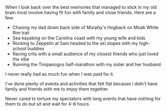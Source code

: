 When I look back over the best memories that managed to stick in my old brain most involve having fit fun with  family and close friends. Here are a few:

- Chasing my dad down back side of Murphy's Hogback on Moab White Rim trail
- Sea kayaking on the Carolina coast with my young wife and kids
- Rocking to Zeppelin at 5am headed to the ski slopes with my high-school buddies
- Racing crits with a small audience of my closest friends who just loved the vibe
- Running the Timpanogos half-marathon with my sister and her husband

I never really had as much fun when I was paid for it.

I've done plenty of events and activities that felt flat because I didn't have family and friends with me to enjoy them together.

Never cared to torture my spectators with long events that have nothing for them to do but sit and wait for 4-8 hours.